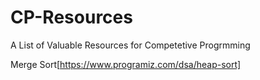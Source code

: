 # CP-Resources
A List of Valuable Resources for Competetive Progrmming

Merge Sort[https://www.programiz.com/dsa/heap-sort]
